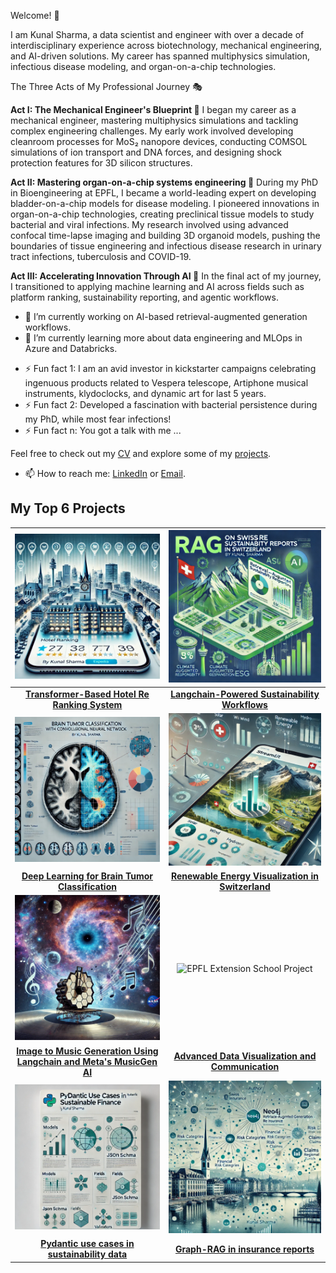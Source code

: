 Welcome! 🚀

I am Kunal Sharma, a data scientist and engineer with over a decade of interdisciplinary experience across biotechnology, mechanical engineering, and AI-driven solutions. My career has spanned multiphysics simulation, infectious disease modeling, and organ-on-a-chip technologies.

The Three Acts of My Professional Journey 🎭

**Act I: The Mechanical Engineer's Blueprint 🔧**
I began my career as a mechanical engineer, mastering multiphysics simulations and tackling complex engineering challenges. My early work involved developing cleanroom processes for MoS₂ nanopore devices, conducting COMSOL simulations of ion transport and DNA forces, and designing shock protection features for 3D silicon structures. 

**Act II: Mastering organ-on-a-chip systems engineering 🧬**
During my PhD in Bioengineering at EPFL, I became a world-leading expert on developing bladder-on-a-chip models for disease modeling. I pioneered innovations in organ-on-a-chip technologies, creating preclinical tissue models to study bacterial and viral infections. My research involved using advanced confocal time-lapse imaging and building 3D organoid models, pushing the boundaries of tissue engineering and infectious disease research in urinary tract infections, tuberculosis and COVID-19.

**Act III: Accelerating Innovation Through AI 🤖**
In the final act of my journey, I transitioned to applying machine learning and AI across fields such as platform ranking, sustainability reporting, and agentic workflows. 

- 🔭 I’m currently working on AI-based retrieval-augmented generation workflows.
- 🌱 I’m currently learning more about data engineering and MLOps in Azure and Databricks.

* ⚡ Fun fact 1: I am an avid investor in kickstarter campaigns celebrating ingenuous products related to Vespera telescope, Artiphone musical instruments, klydoclocks, and dynamic art for last 5 years.
* ⚡ Fun fact 2: Developed a fascination with bacterial persistence during my PhD, while most fear infections!
* ⚡ Fun fact n: You got a talk with me ...

Feel free to check out my [CV](link-to-CV) and explore some of my [projects](https://github.com/kusharma?tab=repositories).

- 📫 How to reach me: [LinkedIn](https://www.linkedin.com/in/drkunalsharma/) or [Email](mailto:kunal.nit90@gmail.com).

## My Top 6 Projects

| ![Expedia-RecTour-Ranking](https://github.com/kusharma/Expedia-RecTour-Ranking/blob/main/Expedia_KuSharma_DALLE.png) | ![RAG-Sustainability](https://github.com/kusharma/RAG-Sustainability/blob/main/RAG_SwissRe_DALLE.png) |
|:---------:|:---------:|
| [**Transformer-Based Hotel Re Ranking System**](https://github.com/kusharma/Expedia-RecTour-Ranking) | [**Langchain-Powered Sustainability Workflows**](https://github.com/kusharma/RAG-Sustainability) |
| ![brain-tumour-classification](https://github.com/kusharma/brain-tumour-classification/blob/main/BrainTumourCNN.png) | ![streamlit-app](https://github.com/kusharma/streamlit-app/blob/main/Streamlit_RenEnergy_Dalle2.png) |
| [**Deep Learning for Brain Tumor Classification**](https://github.com/kusharma/brain-tumour-classification) | [**Renewable Energy Visualization in Switzerland**](https://github.com/kusharma/streamlit-app) |
| ![symphony-of-nebula](https://github.com/kusharma/symphony-of-nebula/blob/main/JWT_Symphony.png) | ![EPFL Extension School Project](https://github.com/kusharma/epfl-extension-school-project-adsv-c2/blob/main/EPFL_R_DALLE.png) |
| [**Image to Music Generation Using Langchain and Meta's MusicGen AI**](https://github.com/kusharma/symphony-of-nebula) | [**Advanced Data Visualization and Communication**](https://github.com/kusharma/epfl-extension-school-project) |
| ![Pydantic](https://github.com/kusharma/Pydantic/blob/main/images/DALLE_Pydantic.png) |![Graph-RAG](https://github.com/kusharma/graph-rag-insurance/blob/main/images/DALLE_Neo4j2.png) |
| [**Pydantic use cases in sustainability data**](https://github.com/kusharma/Pydantic) |[**Graph-RAG in insurance reports**](https://github.com/kusharma/graph-rag-insurance)|





